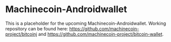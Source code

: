 Machinecoin-Androidwallet
=========================

This is a placeholder for the upcoming Machinecoin-Androidwallet. Working repository can be found here: https://github.com/machinecoin-project/bitcoinj and https://github.com/machinecoin-project/bitcoin-wallet.
